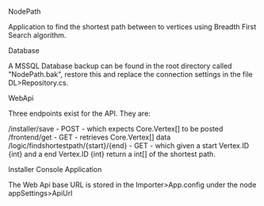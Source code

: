 NodePath

Application to find the shortest path between to vertices using Breadth First Search algorithm.

Database 

A MSSQL Database backup can be found in the root directory called "NodePath.bak", restore this and replace the connection settings in the file DL>Repository.cs.

WebApi

Three endpoints exist for the API. They are:

<ApiUrl>/installer/save - POST - which expects Core.Vertex[] to be posted
<ApiUrl>/frontend/get - GET - retrieves Core.Vertex[] data
<ApiUrl>/logic/findshortestpath/{start}/{end} - GET - which given a start Vertex.ID {int} and a end Vertex.ID {int} return a int[] of the shortest path.

Installer Console Application

The Web Api base URL is stored in the Importer>App.config under the node appSettings>ApiUrl